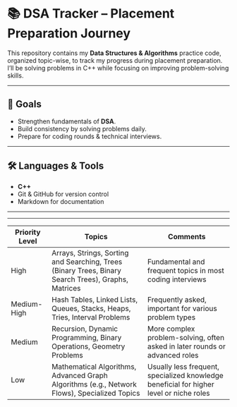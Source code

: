 # 📚 DSA Tracker – Placement Preparation Journey

This repository contains my **Data Structures & Algorithms** practice code, organized topic-wise, to track my progress during placement preparation.  
I’ll be solving problems in C++ while focusing on improving problem-solving skills.

---

## 🎯 Goals

- Strengthen fundamentals of **DSA**.
- Build consistency by solving problems daily.
- Prepare for coding rounds & technical interviews.

---

## 🛠 Languages & Tools

- **C++**
- Git & GitHub for version control
- Markdown for documentation

---


---
| Priority Level | Topics                                                                               | Comments                                                                                     |
|----------------|--------------------------------------------------------------------------------------|----------------------------------------------------------------------------------------------|
| High           | Arrays, Strings, Sorting and Searching, Trees (Binary Trees, Binary Search Trees), Graphs, Matrices | Fundamental and frequent topics in most coding interviews                                   |
| Medium-High    | Hash Tables, Linked Lists, Queues, Stacks, Heaps, Tries, Interval Problems          | Frequently asked, important for various problem types                                       |
| Medium         | Recursion, Dynamic Programming, Binary Operations, Geometry Problems                | More complex problem-solving, often asked in later rounds or advanced roles                 |
| Low            | Mathematical Algorithms, Advanced Graph Algorithms (e.g., Network Flows), Specialized Topics | Usually less frequent, specialized knowledge beneficial for higher level or niche roles     |


